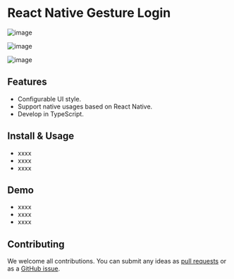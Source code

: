 # React Native Gesture Login

![image](https://github.com/aixiaobenaixiaoben/react-native-gesture-login/raw/master/assets/1.gif)

![image](https://github.com/aixiaobenaixiaoben/react-native-gesture-login/raw/master/assets/11.gif)

![image](https://github.com/aixiaobenaixiaoben/react-native-gesture-login/raw/master/assets/21.gif)


## Features
* Configurable UI style.
* Support native usages based on React Native.
* Develop in TypeScript.


## Install & Usage
* xxxx
* xxxx
* xxxx


## Demo
* xxxx
* xxxx
* xxxx


## Contributing
We welcome all contributions. You can submit any ideas as [pull requests](https://github.com/aixiaobenaixiaoben/react-native-gesture-login/pulls) or as a [GitHub issue](https://github.com/aixiaobenaixiaoben/react-native-gesture-login/issues).